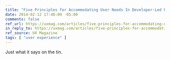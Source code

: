 ```yaml
---
title: "Five Principles for Accommodating User Needs In Developer-Led Projects"
date: 2014-02-12 17:48:09 -05:00
comments: false
ref_url: https://uxmag.com/articles/five-principles-for-accommodating-user-needs-in-developer-led-projects
in_reply_to: https://uxmag.com/articles/five-principles-for-accommodating-user-needs-in-developer-led-projects
ref_source: UX Magazine
tags: [ "user experience" ]
---
```


Just what it says on the tin.